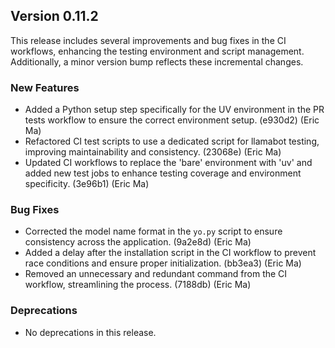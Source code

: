 ## Version 0.11.2

This release includes several improvements and bug fixes in the CI workflows, enhancing the testing environment and script management. Additionally, a minor version bump reflects these incremental changes.

### New Features

- Added a Python setup step specifically for the UV environment in the PR tests workflow to ensure the correct environment setup. (e930d2) (Eric Ma)
- Refactored CI test scripts to use a dedicated script for llamabot testing, improving maintainability and consistency. (23068e) (Eric Ma)
- Updated CI workflows to replace the 'bare' environment with 'uv' and added new test jobs to enhance testing coverage and environment specificity. (3e96b1) (Eric Ma)

### Bug Fixes

- Corrected the model name format in the `yo.py` script to ensure consistency across the application. (9a2e8d) (Eric Ma)
- Added a delay after the installation script in the CI workflow to prevent race conditions and ensure proper initialization. (bb3ea3) (Eric Ma)
- Removed an unnecessary and redundant command from the CI workflow, streamlining the process. (7188db) (Eric Ma)

### Deprecations

- No deprecations in this release.

